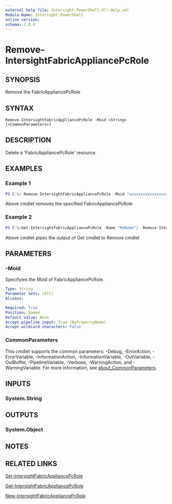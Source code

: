```yaml
---
external help file: Intersight.PowerShell.dll-Help.xml
Module Name: Intersight.PowerShell
online version:
schema: 2.0.0
---
```


# Remove-IntersightFabricAppliancePcRole

## SYNOPSIS
Remove the FabricAppliancePcRole

## SYNTAX

```
Remove-IntersightFabricAppliancePcRole -Moid <String> [<CommonParameters>]
```

## DESCRIPTION
Delete a &apos;FabricAppliancePcRole&apos; resource.

## EXAMPLES

### Example 1
```powershell
PS C:\> Remove-IntersightFabricAppliancePcRole -Moid "xxxxxxxxxxxxxxxxxxxxxxxxxxx"
```
Above cmdlet removes the specified FabricAppliancePcRole 

### Example 2
```powershell
PS C:\>Get-IntersightFabricAppliancePcRole -Name "MoName"|  Remove-IntersightFabricAppliancePcRole
```
Above cmdlet pipes the output of Get cmdlet to Remove cmdlet

## PARAMETERS

### -Moid
Specifyies the Moid of FabricAppliancePcRole.

```yaml
Type: String
Parameter Sets: (All)
Aliases:

Required: True
Position: Named
Default value: None
Accept pipeline input: True (ByPropertyName)
Accept wildcard characters: False
```

### CommonParameters
This cmdlet supports the common parameters: -Debug, -ErrorAction, -ErrorVariable, -InformationAction, -InformationVariable, -OutVariable, -OutBuffer, -PipelineVariable, -Verbose, -WarningAction, and -WarningVariable. For more information, see [about_CommonParameters](http://go.microsoft.com/fwlink/?LinkID=113216).

## INPUTS

### System.String

## OUTPUTS

### System.Object
## NOTES

## RELATED LINKS

[Set-IntersightFabricAppliancePcRole](./Set-IntersightFabricAppliancePcRole.md)

[Get-IntersightFabricAppliancePcRole](./Get-IntersightFabricAppliancePcRole.md)

[New-IntersightFabricAppliancePcRole](./New-IntersightFabricAppliancePcRole.md)

